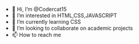 - 👋 Hi, I’m @Codercat15
- 👀 I’m interested in HTML,CSS,JAVASCRIPT 
- 🌱 I’m currently learning CSS
- 💞️ I’m looking to collaborate on academic projects 
- 📫 How to reach me 

<!---
Codercat15/Codercat15 is a ✨ special ✨ repository because its `README.md` (this file) appears on your GitHub profile.
You can click the Preview link to take a look at your changes.
--->
